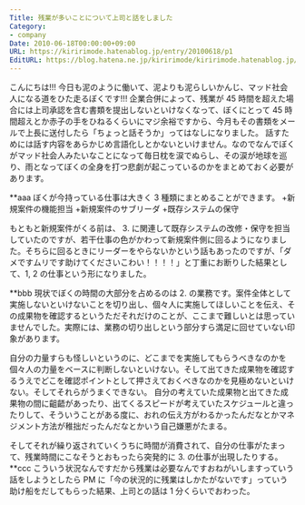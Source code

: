 ```yaml
---
Title: 残業が多いことについて上司と話をしました
Category:
- company
Date: 2010-06-18T00:00:00+09:00
URL: https://kiririmode.hatenablog.jp/entry/20100618/p1
EditURL: https://blog.hatena.ne.jp/kiririmode/kiririmode.hatenablog.jp/atom/entry/8454420450078211786
---
```



こんにちは!!! 今日も泥のように働いて、泥よりも泥らしいかんじ、マッド社会人になる道をひた走るぼくです!!!
企業合併によって、残業が 45 時間を超えた場合には上司承認を含む書類を提出しないといけなくなって、ぼくにとって 45 時間超えとか赤子の手をひねるくらいにマジ余裕ですから、今月もその書類をメールで上長に送付したら「ちょっと話そうか」ってはなしになりました。
話すためには話す内容をあらかじめ言語化しとかないといけません。なのでなんでぼくがマッド社会人みたいなことになって毎日枕を涙でぬらし、その涙が地球を巡り、雨となってぼくの全身を打つ悲劇が起こっているのかをまとめておく必要があります。

**aaa
ぼくが今持っている仕事は大きく 3 種類にまとめることができます。
+新規案件の機能担当
+新規案件のサブリーダ
+既存システムの保守

もともと新規案件がくる前は、 3. に関連して既存システムの改修・保守を担当していたのですが、若干仕事の色がかわって新規案件側に回るようになりました。そちらに回るときにリーダーをやらないかという話もあったのですが、「ダメですムリです助けてくださいこわい！！！！」と丁重にお断りした結果として、1, 2 の仕事という形になりました。

**bbb
現状でぼくの時間の大部分を占めるのは 2. の業務です。案件全体として実施しないといけないことを切り出し、個々人に実施してほしいことを伝え、その成果物を確認するというただそれだけのことが、ここまで難しいとは思っていませんでした。実際には、業務の切り出しという部分すら満足に回せていない印象があります。

自分の力量すらも怪しいというのに、どこまでを実施してもらうべきなのかを個々人の力量をベースに判断しないといけない。そして出てきた成果物を確認するうえでどこを確認ポイントとして押さえておくべきなのかを見極めないといけない。そしてそれらがうまくできない。
自分の考えていた成果物と出てきた成果物の間に齟齬があったり、出てくるスピードが考えていたスケジュールと違ったりして、そういうことがある度に、おれの伝え方がわるかったんだなとかマネジメント方法が稚拙だったんだなとかいう自己嫌悪がたまる。

そしてそれが繰り返されていくうちに時間が消費されて、自分の仕事がたまって、残業時間にこなそうとおもったら突発的に 3. の仕事が出現したりする。
**ccc
こういう状況なんですだから残業は必要なんですおねがいしますっていう話をしようとしたら PM に「今の状況的に残業はしかたがないです」っていう助け船をだしてもらった結果、上司との話は 1 分くらいでおわった。
